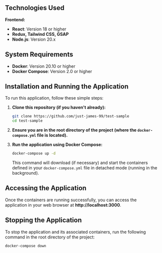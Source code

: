 ## Technologies Used

**Frontend:**

* **React**: Version 18 or higher
* **Redux, Tailwind CSS, GSAP**
* **Node.js**: Version 20.x

## System Requirements

* **Docker**: Version 20.10 or higher
* **Docker Compose**: Version 2.0 or higher 

## Installation and Running the Application

To run this application, follow these simple steps:

1.  **Clone this repository (if you haven't already):**
    ```bash
    git clone https://github.com/just-james-99/test-sample
    cd test-sample
    ```

2.  **Ensure you are in the root directory of the project (where the `docker-compose.yml` file is located).**

3.  **Run the application using Docker Compose:**
    ```bash
    docker-compose up -d
    ```
    This command will download (if necessary) and start the containers defined in your `docker-compose.yml` file in detached mode (running in the background).

## Accessing the Application

Once the containers are running successfully, you can access the application in your web browser at **http://localhost:3000**.

## Stopping the Application

To stop the application and its associated containers, run the following command in the root directory of the project:

```bash
docker-compose down